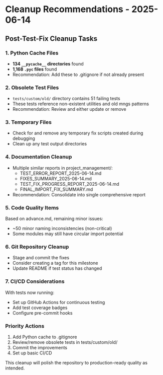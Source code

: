 # Cleanup Recommendations - 2025-06-14

## Post-Test-Fix Cleanup Tasks

### 1. Python Cache Files
- **134 `__pycache__` directories** found
- **1,168 `.pyc` files** found
- Recommendation: Add these to .gitignore if not already present

### 2. Obsolete Test Files
- `tests/custom/old/` directory contains 51 failing tests
- These tests reference non-existent utilities and old mngs patterns
- Recommendation: Review and either update or remove

### 3. Temporary Files
- Check for and remove any temporary fix scripts created during debugging
- Clean up any test output directories

### 4. Documentation Cleanup
- Multiple similar reports in project_management/:
  - TEST_ERROR_REPORT_2025-06-14.md
  - FIXES_SUMMARY_2025-06-14.md
  - TEST_FIX_PROGRESS_REPORT_2025-06-14.md
  - FINAL_IMPORT_FIX_SUMMARY.md
- Recommendation: Consolidate into single comprehensive report

### 5. Code Quality Items
Based on advance.md, remaining minor issues:
- ~50 minor naming inconsistencies (non-critical)
- Some modules may still have circular import potential

### 6. Git Repository Cleanup
- Stage and commit the fixes
- Consider creating a tag for this milestone
- Update README if test status has changed

### 7. CI/CD Considerations
With tests now running:
- Set up GitHub Actions for continuous testing
- Add test coverage badges
- Configure pre-commit hooks

### Priority Actions
1. Add Python cache to .gitignore
2. Review/remove obsolete tests in tests/custom/old/
3. Commit the improvements
4. Set up basic CI/CD

This cleanup will polish the repository to production-ready quality as intended.